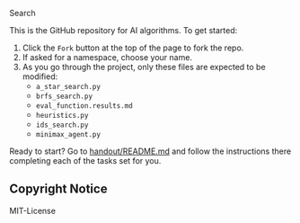 Search

This is the GitHub repository for AI algorithms. To get started:

1. Click the `Fork` button at the top of the page to fork the repo.
2. If asked for a namespace, choose your name.
3. As you go through the project, only these files are expected to be modified:
   - `a_star_search.py`
   - `brfs_search.py`
   - `eval_function.results.md`
   - `heuristics.py`
   - `ids_search.py`
   - `minimax_agent.py`


Ready to start? Go to [handout/README.md](handout/README.md) and follow the
instructions there completing each of the tasks set for you.

## Copyright Notice

MIT-License
